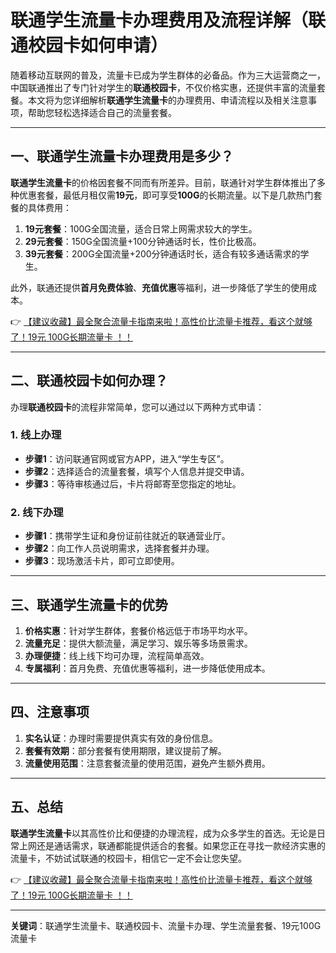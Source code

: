 # 联通学生流量卡办理费用及流程详解（联通校园卡如何申请）

随着移动互联网的普及，流量卡已成为学生群体的必备品。作为三大运营商之一，中国联通推出了专门针对学生的**联通校园卡**，不仅价格实惠，还提供丰富的流量套餐。本文将为您详细解析**联通学生流量卡**的办理费用、申请流程以及相关注意事项，帮助您轻松选择适合自己的流量套餐。

---

## 一、联通学生流量卡办理费用是多少？

**联通学生流量卡**的价格因套餐不同而有所差异。目前，联通针对学生群体推出了多种优惠套餐，最低月租仅需**19元**，即可享受**100G**的长期流量。以下是几款热门套餐的具体费用：

1. **19元套餐**：100G全国流量，适合日常上网需求较大的学生。
2. **29元套餐**：150G全国流量+100分钟通话时长，性价比极高。
3. **39元套餐**：200G全国流量+200分钟通话时长，适合有较多通话需求的学生。

此外，联通还提供**首月免费体验**、**充值优惠**等福利，进一步降低了学生的使用成本。

👉 [【建议收藏】最全聚合流量卡指南来啦！高性价比流量卡推荐，看这个就够了！19元 100G长期流量卡 ！！](https://bit.ly/Liuliangka)

---

## 二、联通校园卡如何办理？

办理**联通校园卡**的流程非常简单，您可以通过以下两种方式申请：

### 1. 线上办理
- **步骤1**：访问联通官网或官方APP，进入“学生专区”。
- **步骤2**：选择适合的流量套餐，填写个人信息并提交申请。
- **步骤3**：等待审核通过后，卡片将邮寄至您指定的地址。

### 2. 线下办理
- **步骤1**：携带学生证和身份证前往就近的联通营业厅。
- **步骤2**：向工作人员说明需求，选择套餐并办理。
- **步骤3**：现场激活卡片，即可立即使用。

---

## 三、联通学生流量卡的优势

1. **价格实惠**：针对学生群体，套餐价格远低于市场平均水平。
2. **流量充足**：提供大额流量，满足学习、娱乐等多场景需求。
3. **办理便捷**：线上线下均可办理，流程简单高效。
4. **专属福利**：首月免费、充值优惠等福利，进一步降低使用成本。

---

## 四、注意事项

1. **实名认证**：办理时需要提供真实有效的身份信息。
2. **套餐有效期**：部分套餐有使用期限，建议提前了解。
3. **流量使用范围**：注意套餐流量的使用范围，避免产生额外费用。

---

## 五、总结

**联通学生流量卡**以其高性价比和便捷的办理流程，成为众多学生的首选。无论是日常上网还是通话需求，联通都能提供适合的套餐。如果您正在寻找一款经济实惠的流量卡，不妨试试联通的校园卡，相信它一定不会让您失望。

👉 [【建议收藏】最全聚合流量卡指南来啦！高性价比流量卡推荐，看这个就够了！19元 100G长期流量卡 ！！](https://bit.ly/Liuliangka)

---

**关键词**：联通学生流量卡、联通校园卡、流量卡办理、学生流量套餐、19元100G流量卡